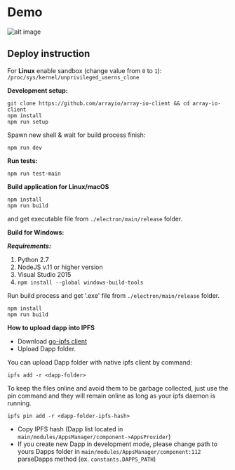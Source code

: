 
# Demo

![alt image](https://bitbucket.org/cypherpunk99/array-io-client/raw/da31a0bf95766de1f651452cc3a38a9b84e33caf/docs/doc_2019-02-20_12-50-37.gif)

## Deploy instruction

For **Linux** enable sandbox (change value from `0` to `1`): `/proc/sys/kernel/unprivileged_userns_clone`

**Development setup:**
```
git clone https://github.com/arrayio/array-io-client && cd array-io-client
npm install
npm run setup
```
Spawn new shell & wait for build process finish:
```
npm run dev
```

**Run tests:**
```
npm run test-main
```

**Build application for Linux/macOS**

```
npm install
npm run build
```
and get executable file from `./electron/main/release` folder.


**Build for Windows:**

***Requirements:***
1. Python 2.7
2. NodeJS v.11 or higher version
3. Visual Studio 2015
4. ```npm install --global windows-build-tools```

Run build process and get '.exe' file from ```./electron/main/release``` folder.
```
npm install
npm run build
```




**How to upload dapp into IPFS**
- Download <a href="https://github.com/ipfs/go-ipfs">go-ipfs client</a>
- Upload Dapp folder.
 
You can upload Dapp folder with native ipfs client by command:

```ipfs add -r <dapp-folder>```

To keep the files online and avoid them to be garbage collected, just use the pin command and they will remain online as long as your ipfs daemon is running.

```ipfs pin add -r <dapp-folder-ipfs-hash>```

- Copy IPFS hash (Dapp list located in ```main/modules/AppsManager/component->AppsProvider```)
- If you create new Dapp in development mode, please change path to yours Dapps folder in ```main/modules/AppsManager/component:112``` parseDapps method (ex. ```constants.DAPPS_PATH```)

